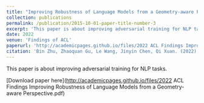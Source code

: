 ```yaml
---
title: "Improving Robustness of Language Models from a Geometry-aware Perspective"
collection: publications
permalink: /publication/2015-10-01-paper-title-number-3
excerpt: 'This paper is about improving adversarial training for NLP tasks.'
date: 2022
venue: 'Findings of ACL'
paperurl: 'http://academicpages.github.io/files/2022 ACL Findings Improving Robustness of Language Models from a Geometry-aware Perspective.pdf'
citation: 'Bin Zhu, Zhaoquan Gu, Le Wang, Jinyin Chen, Qi Xuan. (2022). &quot;Improving Robustness of Language Models from a Geometry-aware Perspective.&quot; <i>Findings of ACL 2022</i>.'
---
```

This paper is about improving adversarial training for NLP tasks.

[Download paper here](http://academicpages.github.io/files/2022 ACL Findings Improving Robustness of Language Models from a Geometry-aware Perspective.pdf)
